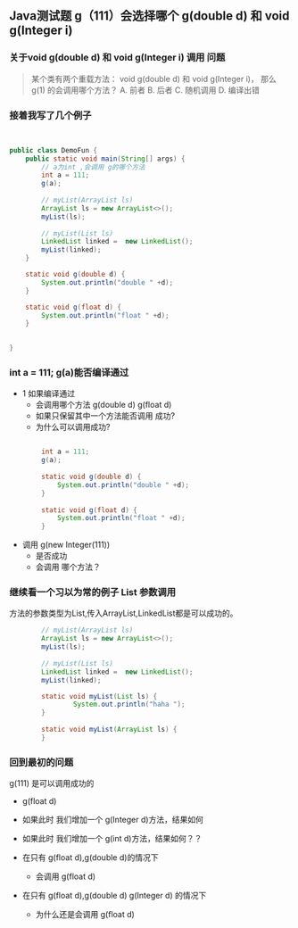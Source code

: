 ## Java测试题 g（111）会选择哪个 g(double d) 和 void g(Integer i) 


### 关于void g(double d) 和 void g(Integer i) 调用 问题 
 
> 某个类有两个重载方法：
>  void g(double d) 和 void g(Integer i)，
>  那么 g(1) 的会调用哪个方法？
>      A. 前者
       B. 后者
       C. 随机调用
       D. 编译出错
     


### 接着我写了几个例子
 
```java

     
public class DemoFun {
	public static void main(String[] args) {
        // a为int ,会调用 g的哪个方法
		int a = 111;
		g(a);
		
        // myList(ArrayList ls)
		ArrayList ls = new ArrayList<>();
		myList(ls);
        
        // myList(List ls)
        LinkedList linked =  new LinkedList();
		myList(linked);
	}

	static void g(double d) {
		System.out.println("double " +d);
	}

	static void g(float d) {
		System.out.println("float " +d);
	}

	
}

```
 

### int a = 111; g(a)能否编译通过

- 1 如果编译通过
   - 会调用哪个方法 g(double d)  g(float d)
   - 如果只保留其中一个方法能否调用 成功?
   - 为什么可以调用成功?
```java

        int a = 111;
 		g(a);
        
        static void g(double d) {
     		System.out.println("double " +d);
     	}
     
     	static void g(float d) {
     		System.out.println("float " +d);
     	}

 ```  
- 调用   g(new Integer(111))
   - 是否成功
   - 会调用 哪个方法？
   
   

### 继续看一个习以为常的例子 List 参数调用

方法的参数类型为List,传入ArrayList,LinkedList都是可以成功的。
  		
```java
        // myList(ArrayList ls)
		ArrayList ls = new ArrayList<>();
		myList(ls);
        
        // myList(List ls)
        LinkedList linked =  new LinkedList();
		myList(linked);

        static void myList(List ls) {
        		System.out.println("haha ");
        }
        	
        static void myList(ArrayList ls) {
        }

```

### 回到最初的问题

g(111) 是可以调用成功的
- g(float d)

- 如果此时 我们增加一个 g(Integer d)方法，结果如何

- 如果此时 我们增加一个 g(int d)方法，结果如何？？

- 在只有 g(float d),g(double d)的情况下
  - 会调用  g(float d)

- 在只有 g(float d),g(double d) g(Integer d) 的情况下
  - 为什么还是会调用  g(float d)





 

 


